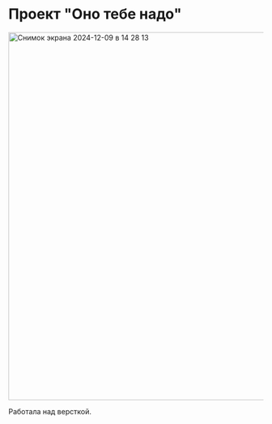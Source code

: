 # Проект "Оно тебе надо"

<img width="726" alt="Снимок экрана 2024-12-09 в 14 28 13" src="https://github.com/user-attachments/assets/8f80c77b-e491-4750-acc3-a037954a490d">

Работала над версткой.
